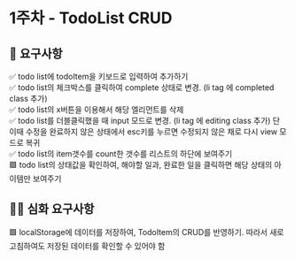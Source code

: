 # 1주차 - TodoList CRUD
## 🎯 요구사항
✅ todo list에 todoItem을 키보드로 입력하여 추가하기  
✅ todo list의 체크박스를 클릭하여 complete 상태로 변경. (li tag 에 completed class 추가)  
✅ todo list의 x버튼을 이용해서 해당 엘리먼트를 삭제  
✅ todo list를 더블클릭했을 때 input 모드로 변경. (li tag 에 editing class 추가) 단 이때 수정을 완료하지 않은 상태에서 esc키를 누르면 수정되지 않은 채로 다시 view 모드로 복귀  
✅ todo list의 item갯수를 count한 갯수를 리스트의 하단에 보여주기  
🟩 todo list의 상태값을 확인하여, 해야할 일과, 완료한 일을 클릭하면 해당 상태의 아이템만 보여주기  
## 🎯🎯 심화 요구사항
🟩 localStorage에 데이터를 저장하여, TodoItem의 CRUD를 반영하기. 따라서 새로고침하여도 저장된 데이터를 확인할 수 있어야 함